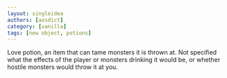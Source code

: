 ```yaml
---
layout: singleidea
authors: [aosdict]
category: [vanilla]
tags: [new object, potions]
---
```

Love potion, an item that can tame monsters it is thrown at. Not specified what the effects of the player or monsters drinking it would be, or whether hostile monsters would throw it at you.
